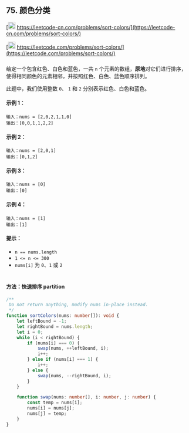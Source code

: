 ## 75. 颜色分类

[<img src="https://static.leetcode-cn.com/cn-mono-assets/production/assets/logo-dark-cn.c42314a8.svg" height="20" /> https://leetcode-cn.com/problems/sort-colors/](https://leetcode-cn.com/problems/sort-colors/)

[<img src="https://assets.leetcode.com/static_assets/public/webpack_bundles/images/logo-dark.e99485d9b.svg" height="20"/> https://leetcode.com/problems/sort-colors/](https://leetcode.com/problems/sort-colors/)

###

给定一个包含红色、白色和蓝色，一共 `n` 个元素的数组，**原地**对它们进行排序，使得相同颜色的元素相邻，并按照红色、白色、蓝色顺序排列。

此题中，我们使用整数 `0`、 `1` 和 `2` 分别表示红色、白色和蓝色。

#### 示例 1：

```
输入：nums = [2,0,2,1,1,0]
输出：[0,0,1,1,2,2]
```

#### 示例 2：

```
输入：nums = [2,0,1]
输出：[0,1,2]
```

#### 示例 3：

```
输入：nums = [0]
输出：[0]
```

#### 示例 4：

```
输入：nums = [1]
输出：[1]
```

#### 提示：

-   `n == nums.length`
-   `1 <= n <= 300`
-   `nums[i]` 为 `0`、`1` 或 `2`

#

#### 方法：快速排序 partition

```ts
/**
 Do not return anything, modify nums in-place instead.
 */
function sortColors(nums: number[]): void {
    let leftBound = -1;
    let rightBound = nums.length;
    let i = 0;
    while (i < rightBound) {
        if (nums[i] === 0) {
            swap(nums, ++leftBound, i);
            i++;
        } else if (nums[i] === 1) {
            i++;
        } else {
            swap(nums, --rightBound, i);
        }
    }

    function swap(nums: number[], i: number, j: number) {
        const temp = nums[i];
        nums[i] = nums[j];
        nums[j] = temp;
    }
}
```
